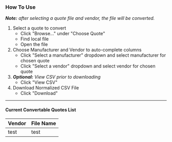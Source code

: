### How To Use

_**Note:** after selecting a quote file and vendor, the file will be converted._

1.  Select a quote to convert
    * Click "Browse..." under "Choose Quote"
    * Find local file
    * Open the file
2.  Choose Manufacturer and Vendor to auto-complete columns
    * Click "Select a manufacturer" dropdown and select manufacturer for chosen quote
    * Click "Select a vendor" dropdown and select vendor for chosen quote
3.  _**Optional:** View CSV prior to downloading_
    * Click "View CSV"
4.  Download Normalized CSV File
    * Click "Download"

________________________________________________________________________________

#### Current Convertable Quotes List
Vendor | File Name
------ | ---------
test | test
